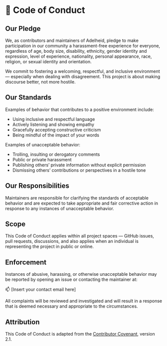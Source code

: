

# 🧭 Code of Conduct
 
## Our Pledge
 
We, as contributors and maintainers of Adelheid, pledge to make participation in our community a harassment-free experience for everyone, regardless of age, body size, disability, ethnicity, gender identity and expression, level of experience, nationality, personal appearance, race, religion, or sexual identity and orientation.

 We commit to fostering a welcoming, respectful, and inclusive environment — especially when dealing with disagreement. This project is about making discourse better, not more hostile.
 
## Our Standards
 
Examples of behavior that contributes to a positive environment include:
 
- Using inclusive and respectful language
- Actively listening and showing empathy
- Gracefully accepting constructive criticism
- Being mindful of the impact of your words
 
Examples of unacceptable behavior:
 
- Trolling, insulting or derogatory comments
- Public or private harassment
- Publishing others’ private information without explicit permission
- Dismissing others’ contributions or perspectives in a hostile tone
 
## Our Responsibilities
 
Maintainers are responsible for clarifying the standards of acceptable behavior and are expected to take appropriate and fair corrective action in response to any instances of unacceptable behavior.
 
## Scope
 
This Code of Conduct applies within all project spaces — GitHub issues, pull requests, discussions, and also applies when an individual is representing the project in public or online.
 
## Enforcement
 
Instances of abusive, harassing, or otherwise unacceptable behavior may be reported by opening an issue or contacting the maintainer at:
 
📫 [Insert your contact email here]
 
All complaints will be reviewed and investigated and will result in a response that is deemed necessary and appropriate to the circumstances.
 
## Attribution
 
This Code of Conduct is adapted from the [Contributor Covenant](https://www.contributor-covenant.org), version 2.1.